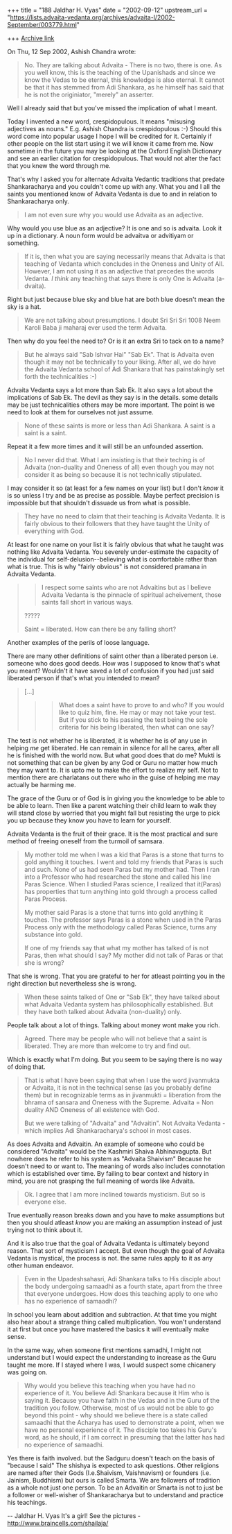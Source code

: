 +++
title = "188 Jaldhar H. Vyas"
date = "2002-09-12"
upstream_url = "https://lists.advaita-vedanta.org/archives/advaita-l/2002-September/003779.html"

+++
[Archive link](https://lists.advaita-vedanta.org/archives/advaita-l/2002-September/003779.html)

On Thu, 12 Sep 2002, Ashish Chandra wrote:

>
> No. They are talking about Advaita - There is no two, there is one. As you
> well know, this is the teaching of the Upanishads and since we know the
> Vedas to be eternal, this knowledge is also eternal. It cannot be that it
> has stemmed from Adi Shankara, as he himself has said that he is not the
> originiator, "merely" an asserter.
>

Well I already said that but you've missed the implication of what I
meant.

Today I invented a new word, crespidopulous.  It means "misusing
adjectives as nouns."  E.g.  Ashish Chandra is crespidopulous :-)  Should
this word come into popular usage I hope I will be credited for it.
Certainly if other people on the list start using it we will know it came
from me.  Now sometime in the future you may be looking at the Oxford
English Dictionary and see an earlier citation for crespidopulous.  That
would not alter the fact that you knew the word through me.

That's why I asked you for alternate Advaita Vedantic traditions that
predate Shankaracharya and you couldn't come up with any.  What you and I
all the saints you mentioned know of Advaita Vedanta is due to and in
relation to Shankaracharya only.

> I am not even sure why you would use Advaita as an adjective.

Why would you use blue as an adjective?  It is one and so is advaita.
Look it up in a dictionary.  A noun form would be advaitva or advitiyam or
something.

> If it is,
> then what you are saying necessarily means that Advaita is that teaching of
> Vedanta which concludes in the Oneness and Unity of All. However, I am not
> using it as an adjective that precedes the words Vedanta. *I think* any
> teaching that says there is only One is Advaita (a-dvaita).
>

Right but just because blue sky and blue hat are both blue doesn't mean
the sky is a hat.

> We are not talking about presumptions. I doubt Sri Sri Sri 1008 Neem Karoli
> Baba ji maharaj ever used the term Advaita.

Then why do you feel the need to?  Or is it an extra Sri to tack on to a
name?

> But he always said "Sab Ishvar
> Hai" "Sab Ek". That is Advaita even though it may not be technically to
> your liking. After all, we do have the Advaita Vedanta school of Adi
> Shankara that has painstakingly set forth the technicalities :-)
>

Advaita Vedanta says a lot more than Sab Ek.  It also says a lot about the
implications of Sab Ek.  The devil as they say is in the details.  some
details may be just technicalities others may be more important.  The
point is we need to look at them for ourselves not just assume.

> None of these saints is more or less than Adi Shankara. A saint is a saint
> is a saint.

Repeat it a few more times and it will still be an unfounded assertion.

> No I never did that. What I am insisting is that their teching is of
> Advaita (non-duality and Oneness of all) even though you may not consider
> it as being so because it is not technically stipulated.
>

I may consider it so (at least for a few names on your list) but I don't
*know* it is so unless I try and be as precise as possible.  Maybe perfect
precision is impossible but that shouldn't dissuade us from what is
possible.

> They have no need to claim that their teaching is Advaita Vedanta. It is
> fairly obvious to their followers that they have taught the Unity of
> everything with God.
>

At least for one name on your list it is fairly obvious that what he
taught was nothing like Advaita Vedanta.  You severely under-estimate the
capacity of the individual for self-delusion--believing what is
comfortable rather than what is true.  This is why "fairly obvious" is not
considered pramana in Advaita Vedanta.

>
> >I respect some saints
> >who are not Advaitins but as I believe Advaita Vedanta is the pinnacle of
> >spiritual acheivement, those saints fall short in various ways.
> >
>
> ?????
>
> Saint = liberated. How can there be any falling short?
>

Another examples of the perils of loose language.

There are many other definitions of saint other than a liberated person
i.e. someone who does good deeds.  How was I supposed to know that's what
you meant?  Wouldn't it have saved a lot of confusion if you had just said
liberated person if that's what you intended to mean?

> [...]
>
> >
> >> What does a
> >> saint have to prove to and who? If you would like to quiz him, fine. He
> may
> >> or may not take your test. But if you stick to his passing the test being
> >> the sole criteria for his being liberated, then what can one say?
> >>
> >

The test is not whether he is liberated, it is whether he is of any use in
helping _me_ get liberated.  He can remain in silence for all he cares,
after all he is finished with the world now.  But what good does that do
me?  Mukti is not something that can be given by any God or Guru no matter
how much they may want to.  It is upto me to make the effort to realize my
self.  Not to mention there are charlatans out there who in the guise of
helping me may actually be harming me.

The grace of the Guru or of God is in giving you the knowledge to be able
to be able to learn.  Then like a parent watching their child learn to
walk they will stand close by worried that you might fall but resisting
the urge to pick you up because they know you have to learn for yourself.

Advaita Vedanta is the fruit of their grace. It is the most practical and
sure method of freeing oneself from the turmoil of samsara.

> My mother told me when I was a kid that Paras is a stone that turns to gold
> anything it touches. I went and told my friends that Paras is such and
> such. None of us had seen Paras but my mother had. Then I ran into a
> Professor who had researched the stone and called his line Paras Science.
> When I studied Paras science, I realized that it(Paras) has properties that
> turn anything into gold through a process called Paras Process.
>
> My mother said Paras is a stone that turns into gold anything it touches.
> The professor says Paras is a stone when used in the Paras Process only
> with the methodology called Paras Science, turns any substance into gold.
>
> If one of my friends say that what my mother has talked of is not Paras,
> then what should I say? My mother did not talk of Paras or that she is
> wrong?
>

That she is wrong.  That you are grateful to her for atleast pointing you
in the right direction but nevertheless she is wrong.

> When these saints talked of One or "Sab Ek", they have talked about what
> Advaita Vedanta system has philosophically established. But they have both
> talked about Advaita (non-duality) only.
>

People talk about a lot of things.  Talking about money wont make you
rich.

> Agreed. There may be people who will not believe that a saint is liberated.
> They are more than welcome to try and find out.
>

Which is exactly what I'm doing.  But you seem to be saying there is no
way of doing that.

> That is what I have been saying that when I use the word jivanmukta or
> Advaita, it is not in the technical sense (as you probably define them) but
> in recognizable terms as in jivanmukti = liberation from the bhrama of
> sansara and Oneness with the Supreme. Advaita = Non duality AND Oneness of
> all existence with God.
>
> But we were talking of "Advaita" and "Advaitin". Not Advaita Vedanta -
> which implies Adi Shankaracharya's school in most cases.
>

As does Advaita and Advaitin.  An example of someone who could be
considered "Advaita" would be the Kashmiri Shaiva Abhinavagupta.  But
nowhere does he refer to his system as "Advaita Shaivism"  Because he
doesn't need to or want to.  The meaning of words
also includes connotation which is established over time.  By failing to
bear context and history in mind, you are not grasping the full meaning of
words like Advaita.

> Ok. I agree that I am more inclined towards mysticism. But so is everyone
> else.

True eventually reason breaks down and you have to make assumptions but
then you should atleast _know_ you are making an assumption instead
of just trying not to think about it.

And it is also true that the goal of Advaita Vedanta is ultimately beyond
reason.  That sort of mysticism I accept.  But even though the goal of
Advaita Vedanta is mystical, the process is not.  the same rules apply to
it as any other human endeavor.

> Even in the Upadeshsahasri, Adi Shankara talks to His disciple about
> the body undergoing samaadhi as a fourth state, apart from the three that
> everyone undergoes. How does this teaching apply to one who has no
> experience of samaadhi?

In school you learn about addition and subtraction.  At that time you
might also hear about a strange thing called multiplication.  You won't
understand it at first but once you have mastered the basics it will
eventually make sense.

In the same way, when someone first mentions samadhi, I might not
understand but I would expect the understanding to increase as the Guru
taught me more.  If I stayed where I was, I would suspect some chicanery
was going on.

> Why would you believe this teaching when you have
> had no experience of it. You believe Adi Shankara because it Him who is
> saying it. Because you have faith in the Vedas and in the Guru of the
> tradition you follow. Otherwise, most of us would not be able to go beyond
> this point - why should we believe there is a state called samaadhi that
> the Acharya has used to demonstrate a point, when we have no personal
> experience of it. The disciple too takes his Guru's word, as he should, if
> I am correct in presuming that the latter has had no experience of samaadhi.
>

Yes there is faith involved.  but the Sadguru doesn't teach on the basis
of "because I said"  The shishya is expected to ask questions.  Other
religions are named after their Gods (I.e.Shaivism, Vaishnavism) or
founders (i.e. Jainism, Buddhism) but ours is called Smarta.  We
are followers of tradition as a whole not just one person.  To be an
Advaitin or Smarta is not to just be a follower or well-wisher of
Shankaracharya but to understand and practice his teachings.

--
Jaldhar H. Vyas <jaldhar at braincells.com>
It's a girl! See the pictures - http://www.braincells.com/shailaja/

